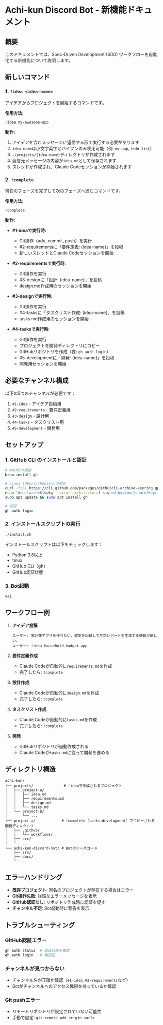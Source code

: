 # Achi-kun Discord Bot - 新機能ドキュメント

## 概要

このドキュメントでは、Spec-Driven Development (SDD) ワークフローを自動化する新機能について説明します。

## 新しいコマンド

### 1. `!idea <idea-name>`

アイデアからプロジェクトを開始するコマンドです。

**使用方法:**
```
!idea my-awesome-app
```

**動作:**
1. アイデアを含むメッセージに返信する形で実行する必要があります
2. `idea-name`は小文字英字とハイフンのみ使用可能（例: `my-app`, `todo-list`）
3. `./projects/{idea-name}`ディレクトリが作成されます
4. 返信元メッセージの内容が`idea.md`として保存されます
5. スレッドが作成され、Claude Codeセッションが開始されます

### 2. `!complete`

現在のフェーズを完了して次のフェーズへ進むコマンドです。

**使用方法:**
```
!complete
```

**動作:**
- **#1-ideaで実行時:**
  - Git操作（add, commit, push）を実行
  - #2-requirementsに「要件定義: {idea-name}」を投稿
  - 新しいスレッドとClaude Codeセッションを開始

- **#2-requirementsで実行時:**
  - Git操作を実行
  - #3-designに「設計: {idea-name}」を投稿
  - design.md作成用のセッションを開始

- **#3-designで実行時:**
  - Git操作を実行
  - #4-tasksに「タスクリスト作成: {idea-name}」を投稿
  - tasks.md作成用のセッションを開始

- **#4-tasksで実行時:**
  - Git操作を実行
  - プロジェクトを開発ディレクトリにコピー
  - GitHubリポジトリを作成（要: `gh auth login`）
  - #5-developmentに「開発: {idea-name}」を投稿
  - 開発用セッションを開始

## 必要なチャンネル構成

以下の5つのチャンネルが必要です：

1. `#1-idea` - アイデア投稿用
2. `#2-requirements` - 要件定義用
3. `#3-design` - 設計用
4. `#4-tasks` - タスクリスト用
5. `#5-development` - 開発用

## セットアップ

### 1. GitHub CLI のインストールと認証

```bash
# macOSの場合
brew install gh

# Linux (Ubuntu/Debian)の場合
curl -fsSL https://cli.github.com/packages/githubcli-archive-keyring.gpg | sudo dd of=/usr/share/keyrings/githubcli-archive-keyring.gpg
echo "deb [arch=$(dpkg --print-architecture) signed-by=/usr/share/keyrings/githubcli-archive-keyring.gpg] https://cli.github.com/packages stable main" | sudo tee /etc/apt/sources.list.d/github-cli.list > /dev/null
sudo apt update && sudo apt install gh

# 認証
gh auth login
```

### 2. インストールスクリプトの実行

```bash
./install.sh
```

インストールスクリプトは以下をチェックします：
- Python 3.8以上
- tmux
- GitHub CLI（gh）
- GitHub認証状態

### 3. Bot起動

```bash
vai
```

## ワークフロー例

1. **アイデア投稿**
   ```
   ユーザー: 家計簿アプリを作りたい。収支を記録して月次レポートを生成する機能が欲しい。
   ユーザー: !idea household-budget-app
   ```

2. **要件定義作成**
   - Claude Codeが自動的に`requirements.md`を作成
   - 完了したら: `!complete`

3. **設計作成**
   - Claude Codeが自動的に`design.md`を作成
   - 完了したら: `!complete`

4. **タスクリスト作成**
   - Claude Codeが自動的に`tasks.md`を作成
   - 完了したら: `!complete`

5. **開発**
   - GitHubリポジトリが自動作成される
   - Claude Codeが`tasks.md`に従って開発を進める

## ディレクトリ構造

```
achi-kun/
├── projects/              # !ideaで作成されるプロジェクト
│   ├── project-a/
│   │   ├── idea.md
│   │   ├── requirements.md
│   │   ├── design.md
│   │   └── tasks.md
│   └── project-b/
│       └── ...
├── project-a/            # !complete（tasks→development）でコピーされる開発ディレクトリ
│   ├── .github/
│   │   └── workflows/
│   ├── src/
│   └── ...
└── achi-kun-discord-bot/ # Botのソースコード
    ├── src/
    ├── docs/
    └── ...
```

## エラーハンドリング

- **既存プロジェクト**: 同名のプロジェクトが存在する場合はエラー
- **Git操作失敗**: 詳細なエラーメッセージを表示
- **GitHub認証なし**: リポジトリ作成時に認証を促す
- **チャンネル不足**: Bot起動時に警告を表示

## トラブルシューティング

### GitHub認証エラー
```bash
gh auth status  # 認証状態を確認
gh auth login   # 再認証
```

### チャンネルが見つからない
- チャンネル名が正確か確認（`#1-idea`, `#2-requirements`など）
- Botがチャンネルへのアクセス権限を持っているか確認

### Git pushエラー
- リモートリポジトリが設定されていない可能性
- 手動で設定: `git remote add origin <url>`
